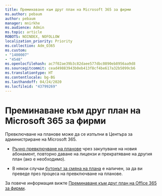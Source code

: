 ```yaml
---
title: Преминаване към друг план на Microsoft 365 за фирми
ms.author: pebaum
author: pebaum
manager: mnirkhe
ms.audience: Admin
ms.topic: article
ROBOTS: NOINDEX, NOFOLLOW
localization_priority: Priority
ms.collection: Adm_O365
ms.custom:
- "1400007"
- "4548"
ms.openlocfilehash: ac7f02ae39b3c82daee577dbc0890eb8956aa9d8
ms.sourcegitcommit: cead49883943b0eb413f8cf4be617a32b5099cb6
ms.translationtype: HT
ms.contentlocale: bg-BG
ms.lasthandoff: 04/24/2020
ms.locfileid: "43799269"
---
```

# <a name="switch-to-a-different-microsoft-365-for-business-plan"></a>Преминаване към друг план на Microsoft 365 за фирми

Превключване на планове може да се изпълни в Центъра за администриране на Microsoft 365.

- [Ръчно превключване на планове](https://docs.microsoft.com/microsoft-365/commerce/subscriptions/switch-plans-manually) чрез закупуване на новия абонамент, повторно даване на лицензи и прекратяване на другия план (ако е необходимо).

- В някои случаи [бутонът за смяна на плана](https://docs.microsoft.com/microsoft-365/commerce/subscriptions/switch-to-a-different-plan#use-the-switch-plans-button) е наличен, за да ви преведе през процеса на превключване на планове.

За повече информация вижте [Преминаване към друг план на Office 365 за фирми](https://docs.microsoft.com/bg-BG/microsoft-365/commerce/subscriptions/switch-to-a-different-plan).
